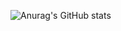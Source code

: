 
![Anurag's GitHub stats](https://github-readme-stats.vercel.app/api?username=JaiyoungJoo&show_icons=true&theme=radical)


<!--
### Hi there 👋

**JaiyoungJoo/JaiyoungJoo** is a ✨ _special_ ✨ repository because its `README.md` (this file) appears on your GitHub profile.

Here are some ideas to get you started:

- 🔭 I’m currently working on ...
- 🌱 I’m currently learning ...
- 👯 I’m looking to collaborate on ...
- 🤔 I’m looking for help with ...
- 💬 Ask me about ...
- 📫 How to reach me: ...
- 😄 Pronouns: ...
- ⚡ Fun fact: ...


-->
